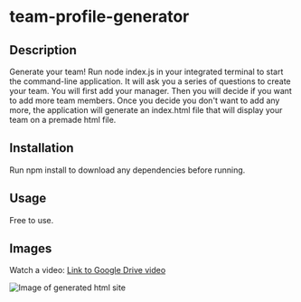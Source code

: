 # team-profile-generator

## Description
Generate your team! Run node index.js in your integrated terminal to start the command-line application. It will ask you a series of questions to create your team. You will first add your manager. Then you will decide if you want to add more team members. Once you decide you don't want to add any more, the application will generate an index.html file that will display your team on a premade html file.

## Installation

Run npm install to download any dependencies before running.

## Usage

Free to use.

## Images

Watch a video:
<a href="https://drive.google.com/file/d/1qH-pxMEtYkPlEWuk_61IsIKTs28faqBX/view">Link to Google Drive video</a>

![Image of generated html site](./assets/team)